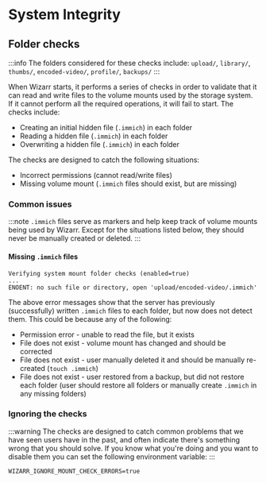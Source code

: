 # System Integrity

## Folder checks

:::info
The folders considered for these checks include: `upload/`, `library/`, `thumbs/`, `encoded-video/`, `profile/`, `backups/`
:::

When Wizarr starts, it performs a series of checks in order to validate that it can read and write files to the volume mounts used by the storage system. If it cannot perform all the required operations, it will fail to start. The checks include:

- Creating an initial hidden file (`.immich`) in each folder
- Reading a hidden file (`.immich`) in each folder
- Overwriting a hidden file (`.immich`) in each folder

The checks are designed to catch the following situations:

- Incorrect permissions (cannot read/write files)
- Missing volume mount (`.immich` files should exist, but are missing)

### Common issues

:::note
`.immich` files serve as markers and help keep track of volume mounts being used by Wizarr. Except for the situations listed below, they should never be manually created or deleted.
:::

#### Missing `.immich` files

```
Verifying system mount folder checks (enabled=true)
...
ENOENT: no such file or directory, open 'upload/encoded-video/.immich'
```

The above error messages show that the server has previously (successfully) written `.immich` files to each folder, but now does not detect them. This could be because any of the following:

- Permission error - unable to read the file, but it exists
- File does not exist - volume mount has changed and should be corrected
- File does not exist - user manually deleted it and should be manually re-created (`touch .immich`)
- File does not exist - user restored from a backup, but did not restore each folder (user should restore all folders or manually create `.immich` in any missing folders)

### Ignoring the checks

:::warning
The checks are designed to catch common problems that we have seen users have in the past, and often indicate there's something wrong that you should solve. If you know what you're doing and you want to disable them you can set the following environment variable:
:::

```
WIZARR_IGNORE_MOUNT_CHECK_ERRORS=true
```
